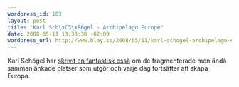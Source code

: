 ```yaml
--- 
wordpress_id: 103
layout: post
title: "Karl Sch\xC3\xB6gel - Archipelago Europe"
date: 2008-05-11 13:38:38 +02:00
wordpress_url: http://www.blay.se/2008/05/11/karl-schogel-archipelago-europe/
---
```

Karl Schögel har <a href="http://www.eurozine.com/articles/2007-10-12-schlogel-en.html">skrivit en fantastisk essä</a> om de fragmenterade men ändå sammanlänkade platser som utgör och varje dag fortsätter att skapa Europa.
